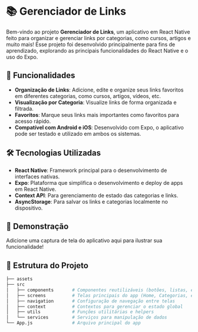 # 📚 Gerenciador de Links

Bem-vindo ao projeto **Gerenciador de Links**, um aplicativo em React Native feito para organizar e gerenciar links por categorias, como cursos, artigos e muito mais! Esse projeto foi desenvolvido principalmente para fins de aprendizado, explorando as principais funcionalidades do React Native e o uso do Expo.

## 🚀 Funcionalidades

- **Organização de Links**: Adicione, edite e organize seus links favoritos em diferentes categorias, como cursos, artigos, vídeos, etc.
- **Visualização por Categoria**: Visualize links de forma organizada e filtrada.
- **Favoritos**: Marque seus links mais importantes como favoritos para acesso rápido.
- **Compatível com Android e iOS**: Desenvolvido com Expo, o aplicativo pode ser testado e utilizado em ambos os sistemas.

## 🛠️ Tecnologias Utilizadas

- **React Native**: Framework principal para o desenvolvimento de interfaces nativas.
- **Expo**: Plataforma que simplifica o desenvolvimento e deploy de apps em React Native.
- **Context API**: Para gerenciamento de estado das categorias e links.
- **AsyncStorage**: Para salvar os links e categorias localmente no dispositivo.

## 📸 Demonstração

Adicione uma captura de tela do aplicativo aqui para ilustrar sua funcionalidade!

## 📂 Estrutura do Projeto

```bash
├── assets
├── src
│   ├── components       # Componentes reutilizáveis (botões, listas, etc.)
│   ├── screens          # Telas principais do app (Home, Categorias, etc.)
│   ├── navigation       # Configuração de navegação entre telas
│   ├── context          # Contextos para gerenciar o estado global
│   ├── utils            # Funções utilitárias e helpers
│   └── services         # Serviços para manipulação de dados
└── App.js               # Arquivo principal do app
